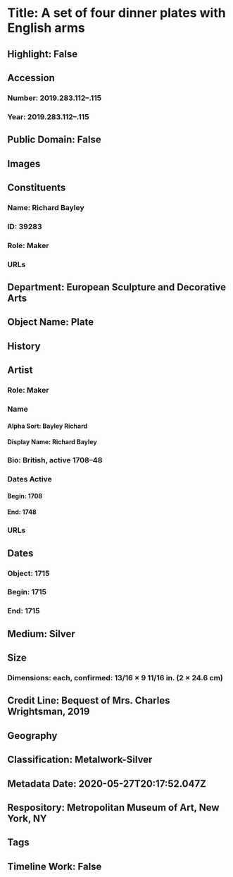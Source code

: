 # Title: A set of four dinner plates with English arms
## Highlight: False
## Accession
### Number: 2019.283.112–.115
### Year: 2019.283.112–.115
## Public Domain: False
## Images
## Constituents
### Name: Richard Bayley
### ID: 39283
### Role: Maker
### URLs
## Department: European Sculpture and Decorative Arts
## Object Name: Plate
## History
## Artist
### Role: Maker
### Name
#### Alpha Sort: Bayley Richard
#### Display Name: Richard Bayley
### Bio: British, active 1708–48
### Dates Active
#### Begin: 1708
#### End: 1748
### URLs
## Dates
### Object: 1715
### Begin: 1715
### End: 1715
## Medium: Silver
## Size
### Dimensions: each, confirmed: 13/16 × 9 11/16 in. (2 × 24.6 cm)
## Credit Line: Bequest of Mrs. Charles Wrightsman, 2019
## Geography
## Classification: Metalwork-Silver
## Metadata Date: 2020-05-27T20:17:52.047Z
## Respository: Metropolitan Museum of Art, New York, NY
## Tags
## Timeline Work: False